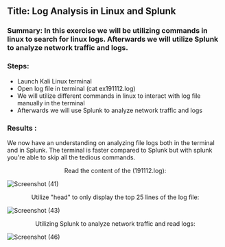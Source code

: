 
## Title:  Log Analysis in Linux and Splunk

### Summary: In this exercise we will be utilizing commands in linux to search for linux logs. Afterwards we will utilize Splunk to analyze network traffic and logs.
### Steps:
- Launch Kali Linux terminal 
- Open log file in terminal (cat ex191112.log)
- We will utilize different commands in linux to interact with log file manually in the terminal
-  Afterwards we will use Splunk to analyze network traffic and logs

 ### Results :  
 We now have an understanding on analyzing file logs both in the terminal and in Splunk. The terminal is faster compared to Splunk but with splunk you're able to skip all the tedious commands.

<p align="center">
 Read the content of the (191112.log): <br/>


![Screenshot (41)](https://github.com/Darencama/Cybersecurity-Training-Lab-Exercises/assets/134806131/671cd8d5-7ab0-4272-a7da-c9223a1c5b64)

<p align="center">
Utilize "head" to only display the top 25 lines of the log file: <br/>

 ![Screenshot (43)](https://github.com/Darencama/Cybersecurity-Training-Lab-Exercises/assets/134806131/79bc9110-b3aa-4853-8e93-dcf5eed6f9d8)

<p align="center">
Utilizing Splunk to analyze network traffic and read logs: <br/>

![Screenshot (46)](https://github.com/Darencama/Cybersecurity-Training-Lab-Exercises/assets/134806131/2422ed6b-24cf-4229-b06c-4b3a1716db19)
